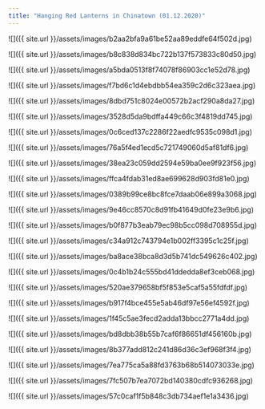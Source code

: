 ```yaml
---
title: "Hanging Red Lanterns in Chinatown (01.12.2020)"
---
```


![]({{ site.url }}/assets/images/b2aa2bfa9a61be52aa89eddfe64f502d.jpg)

![]({{ site.url }}/assets/images/b8c838d834bc722b137f573833c80d50.jpg)

![]({{ site.url }}/assets/images/a5bda0513f8f74078f86903cc1e52d78.jpg)

![]({{ site.url }}/assets/images/f7bd6c1d4ebdbb54ea359c2d6c323aea.jpg)

![]({{ site.url }}/assets/images/8dbd751c8024e00572b2acf290a8da27.jpg)

![]({{ site.url }}/assets/images/3528d5da9bdffa449c66c3f4819dd745.jpg)

![]({{ site.url }}/assets/images/0c6ced137c2286f22aedfc9535c098d1.jpg)

![]({{ site.url }}/assets/images/76a5f4ed1ecd5c721749060d5af81df6.jpg)

![]({{ site.url }}/assets/images/38ea23c059dd2594e59ba0ee9f923f56.jpg)

![]({{ site.url }}/assets/images/ffca4fdab31ed8ae699628d903fd81e0.jpg)

![]({{ site.url }}/assets/images/0389b99ce8bc8fce7daab06e899a3068.jpg)

![]({{ site.url }}/assets/images/9e46cc8570c8d91fb41649d0fe23e9b6.jpg)

![]({{ site.url }}/assets/images/b0f877b3eab79ec98b5cc098d708955d.jpg)

![]({{ site.url }}/assets/images/c34a912c743794e1b002ff3395c1c25f.jpg)

![]({{ site.url }}/assets/images/ba8ace38bca8d3d5b741dc549626c402.jpg)

![]({{ site.url }}/assets/images/0c4b1b24c555bd41ddedda8ef3ceb068.jpg)

![]({{ site.url }}/assets/images/520ae379658bf5f853e5caf5a55fdfdf.jpg)

![]({{ site.url }}/assets/images/b917f4bce455e5ab46df97e56ef4592f.jpg)

![]({{ site.url }}/assets/images/1f45c5ae3fecd2adda13bbcc2771a4dd.jpg)

![]({{ site.url }}/assets/images/bd8dbb38b55b7caf6f86651df456160b.jpg)

![]({{ site.url }}/assets/images/8b377add812c241d86d36c3ef968f3f4.jpg)

![]({{ site.url }}/assets/images/7ea775ca5a88fd3763b68b514073033e.jpg)

![]({{ site.url }}/assets/images/7fc507b7ea7072bd140380cdfc936268.jpg)

![]({{ site.url }}/assets/images/57c0caf1f5b848c3db734aef1e1a3436.jpg)
